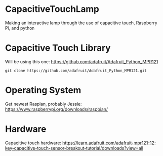 # CapacitiveTouchLamp
Making an interactive lamp through the use of capacitive touch, Raspberry Pi, and python

# Capacitive Touch Library

Will be using this one: https://github.com/adafruit/Adafruit_Python_MPR121

`git clone https://github.com/adafruit/Adafruit_Python_MPR121.git`

# Operating System

Get newest Raspian, probably Jessie: https://www.raspberrypi.org/downloads/raspbian/

# Hardware

Capacitive touch hardware: https://learn.adafruit.com/adafruit-mpr121-12-key-capacitive-touch-sensor-breakout-tutorial/downloads?view=all
